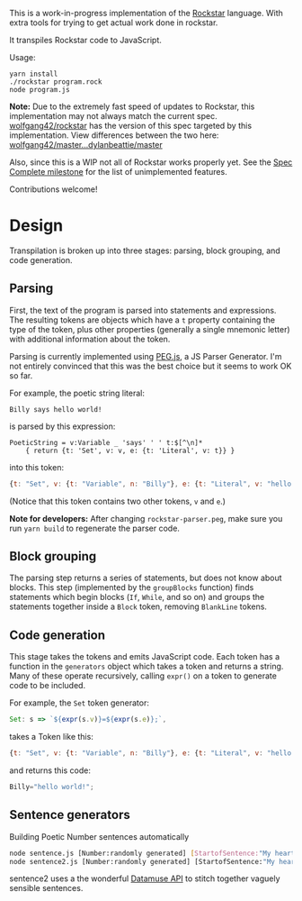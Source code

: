 This is a work-in-progress implementation of the [Rockstar](https://github.com/dylanbeattie/rockstar) language.
With extra tools for trying to get actual work done in rockstar.

It transpiles Rockstar code to JavaScript.

Usage:
```
yarn install
./rockstar program.rock
node program.js
```

**Note:** Due to the extremely fast speed of updates to Rockstar, this implementation may not always match the current spec. [wolfgang42/rockstar](https://github.com/wolfgang42/rockstar) has the version of this spec targeted by this implementation. View differences between the two here: [wolfgang42/master...dylanbeattie/master](https://github.com/wolfgang42/rockstar/compare/master...dylanbeattie:master)

Also, since this is a WIP not all of Rockstar works properly yet. See the [Spec Complete milestone](https://github.com/wolfgang42/rockstar-js/milestone/1) for the list of unimplemented features.

Contributions welcome!

# Design
Transpilation is broken up into three stages: parsing, block grouping, and code generation.

## Parsing
First, the text of the program is parsed into statements and expressions. The resulting tokens are objects which have a `t` property containing the type of the token, plus other properties (generally a single mnemonic letter) with additional information about the token.

Parsing is currently implemented using [PEG.js](https://pegjs.org/), a JS Parser Generator. I'm not entirely convinced that this was the best choice but it seems to work OK so far.

For example, the poetic string literal:
```
Billy says hello world!
```
is parsed by this expression:
```
PoeticString = v:Variable _ 'says' ' ' t:$[^\n]*
	{ return {t: 'Set', v: v, e: {t: 'Literal', v: t}} }
```
into this token:
```javascript
{t: "Set", v: {t: "Variable", n: "Billy"}, e: {t: "Literal", v: "hello world!"}}
```
(Notice that this token contains two other tokens, `v` and `e`.)

**Note for developers:** After changing `rockstar-parser.peg`, make sure you run `yarn build` to regenerate the parser code.

## Block grouping
The parsing step returns a series of statements, but does not know about blocks. This step (implemented by the `groupBlocks` function) finds statements which begin blocks (`If`, `While`, and so on) and groups the statements together inside a `Block` token, removing `BlankLine` tokens.

## Code generation
This stage takes the tokens and emits JavaScript code. Each token has a function in the `generators` object which takes a token and returns a string. Many of these operate recursively, calling `expr()` on a token to generate code to be included.

For example, the `Set` token generator:
```javascript
Set: s => `${expr(s.v)}=${expr(s.e)};`,
```
takes a Token like this:
```javascript
{t: "Set", v: {t: "Variable", n: "Billy"}, e: {t: "Literal", v: "hello world!"}}
```
and returns this code:
```javascript
Billy="hello world!";
```


## Sentence generators

Building Poetic Number sentences automatically

```bash
node sentence.js [Number:randomly generated] [StartofSentence:"My heart is"]
node sentence2.js [Number:randomly generated] [StartofSentence:"My heart is") [MaximumSyllablesInLine:16)
```

sentence2 uses a the wonderful  [Datamuse API](https://www.datamuse.com/api/) to stitch together vaguely sensible sentences.
